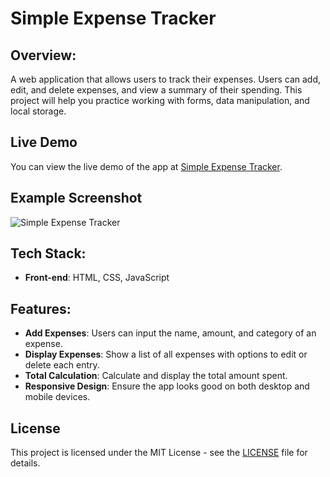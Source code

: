 # Simple Expense Tracker

## Overview:
A web application that allows users to track their expenses. Users can add, edit, and delete expenses, and view a summary of their spending. This project will help you practice working with forms, data manipulation, and local storage.

## Live Demo

You can view the live demo of the app at [Simple Expense Tracker](https://samuelson777.github.io/Simple-Expense-Tracker/).

## Example Screenshot
![Simple Expense Tracker](https://github.com/user-attachments/assets/b63d8208-04bf-4a85-addb-ebb951bfed3f)

## Tech Stack:

- **Front-end**: HTML, CSS, JavaScript

## Features:

- **Add Expenses**: Users can input the name, amount, and category of an expense.
- **Display Expenses**: Show a list of all expenses with options to edit or delete each entry.
- **Total Calculation**: Calculate and display the total amount spent.
- **Responsive Design**: Ensure the app looks good on both desktop and mobile devices.

## License
This project is licensed under the MIT License - see the [LICENSE](https://github.com/Samuelson777/Simple-Expense-Tracker/blob/main/LICENSE) file for details.
